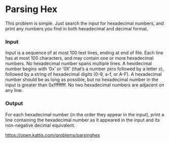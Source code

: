 # Parsing Hex
This problem is simple. Just search the input for hexadecimal numbers, and print any numbers you find in both hexadecimal and decimal format.

### Input
Input is a sequence of at most 100 text lines, ending at end of file. Each line has at most 100 characters, and may contain one or more hexadecimal numbers. No hexadecimal number spans multiple lines. A hexidecimal number begins with ‘0x’ or ‘0X’ (that’s a number zero followed by a letter x), followed by a string of hexadecimal digits (0-9, a-f, or A-F). A hexadecimal number should be as long as possible, but no hexadecimal number in the input is greater than 0xffffffff. No two hexadecimal numbers are adjacent on any line.

### Output
For each hexadecimal number (in the order they appear in the input), print a line containing the hexadecimal number as it appeared in the input and its non-negative decimal equivalent.

https://open.kattis.com/problems/parsinghex